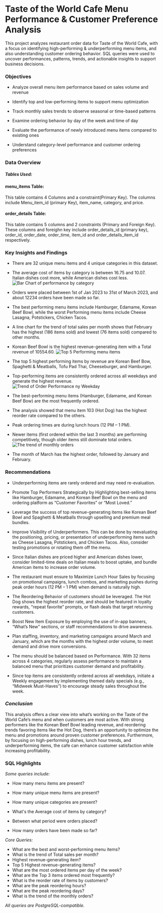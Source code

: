 # **Taste of the World Cafe Menu Performance & Customer Preference Analysis**

This project analyzes restaurant order data for Taste of the World Cafe, with a focus on identifying high-performing & underperforming menu items, and also understanding customer ordering behavior. 
SQL queries were used to uncover performances, patterns, trends, and actionable insights to support business decisions.

### **Objectives**
* Analyze overall menu item performance based on sales volume and revenue

* Identify top and low-performing items to support menu optimization

* Track monthly sales trends to observe seasonal or time-based patterns

* Examine ordering behavior by day of the week and time of day

* Evaluate the performance of newly introduced menu items compared to existing ones

* Understand category-level performance and customer ordering preferences

### **Data Overview**

##### *Tables Used:*

#### menu_items Table:
This table contains 4 Columns and a constraint(Primary Key). The columns include Menu_item_id (primary Key), item_name, category, and price. 

#### order_details Table:
This table contains 5 columns and 2 constraints (Primary and Foreign Key). These columns and foreighn key include order_details_id (primary key), order_id, order_date, order_time, item_id and order_details_item_id respectively.


### **Key Insights and Findings**

* There are 32 unique menu items and 4 unique categories in this dataset.
  
* The average cost of items by category is between 16.75 and 10.07. Italian dishes cost more, while American dishes cost less.
  ![Bar Chart of performance by category](https://github.com/user-attachments/assets/882c355d-0a55-465b-8594-fb79c05edc4f)

  
* Orders were placed between 1st of Jan 2023 to 31st of March 2023, and about 12234 orders have been made so far.

* The best performing menu items include Hamburger, Edamame, Korean Beef Bowl, while the worst Performing menu items include Cheese Lasagna, Potstickers, Chicken Tacos.

* A line chart for the trend of total sales per month shows that February has the highest (186 items sold) and lowest (76 items sold) compared to other months.

* Korean Beef Bowl is the highest revenue-generating item with a Total revenue of 10554.60.
  ![Top 5 Performing menu items](https://github.com/user-attachments/assets/0c5e4b99-7196-438d-9ded-5eae027a7f1e)

   
* The top 5 highest performing items by revenue are Korean Beef Bow, Spaghetti & Meatballs, Tofu Pad Thai, Cheeseburger, and Hamburger.

* Top-performing items are consistently ordered across all weekdays and generate the highest revenue.
![Trend of Order Performance ny Weekday](https://github.com/user-attachments/assets/71b6b7bf-b30d-40ad-8871-9a86f047bbb2)

* The best-performing menu items (Hamburger, Edamame, and Korean Beef Bow) are the most frequently ordered.

* The analysis showed that menu item 103 (Hot Dog) has the highest reorder rate compared to the others.

* Peak ordering times are during lunch hours (12 PM – 1 PM).

* Newer items (first ordered within the last 3 months) are performing competitively, though older items still dominate total orders.
  ![The trend of monthly orders](https://github.com/user-attachments/assets/d366a651-3b81-46c1-8232-7ede931f442e)


* The month of March has the highest order, followed by January and February.

### Recommendations
* Underperforming items are rarely ordered and may need re-evaluation.

* Promote Top Performers Strategically by Highlighting best-selling items like Hamburger, Edamame, and Korean Beef Bowl on the menu and ordering platform as “Customer Favorites” or “Most Loved.”

* Leverage the success of top revenue-generating items like Korean Beef Bowl and Spaghetti & Meatballs through upselling and premium meal bundles.

* Improve Visibility of Underperformers. This can be done by reevaluating the positioning, pricing, or presentation of underperforming items such as Cheese Lasagna, Potstickers, and Chicken Tacos.
  Also, consider testing promotions or rotating them off the menu.

* Since Italian dishes are priced higher and American dishes lower, consider limited-time deals on Italian meals to boost uptake, and bundle American items to increase order volume.

* The restaurant must ensure to Maximize Lunch Hour Sales by focusing on promotional campaigns, lunch combos, and marketing pushes during peak order hours (12 PM – 1 PM) when demand is naturally high.

* The Reordering Behavior of customers should be leveraged. The Hot Dog shows the highest reorder rate, and should be featured in loyalty rewards, “repeat favorite” prompts, or flash deals that target returning customers.

* Boost New Item Exposure by employing the use of in-app banners, “What’s New” sections, or staff recommendations to drive awareness.

* Plan staffing, inventory, and marketing campaigns around March and January, which are the months with the highest order volume, to meet demand and drive more conversions.

* The menu should be balanced based on Performance. With 32 items across 4 categories, regularly assess performance to maintain a balanced menu that prioritizes customer demand and profitability.

* Since top items are consistently ordered across all weekdays, initiate a Weekly engagement by implementing themed daily specials (e.g., “Midweek Must-Haves”) to encourage steady sales throughout the week.

### *Conclusion*
This analysis offers a clear view into what’s working on the Taste of the World Cafe’s menu and when customers are most active. 
With strong performers like the Korean Beef Bowl leading revenue, and reordering trends favoring items like the Hot Dog, there’s an opportunity to optimize the menu and promotions around proven customer preferences. 
Furthermore, by focusing on high-performing dishes, lunch hour trends, and underperforming items, the cafe can enhance customer satisfaction while increasing profitability.


### **SQL Highlights**
*Some queries include:*

* How many menu items are present?

* How many unique menu items are present?

* How many unique categories are present?

* What's the Average cost of items by category?

* Between what period were orders placed?

* How many orders have been made so far?

*Core Queries:*

* What are the best and worst-performing menu items?
* What is the trend of Total sales per month?
* Highest revenue-generating item?
* Top 5 Highest revenue-generating items?
* What are the most ordered items per day of the week?
* What are the Top 3 items ordered most frequently?
* What is the reorder rate of items by customers?
* What are the peak reordering hours?
* What are the peak reordering days?
* What is the trend of the monthly orders?

*All queries are PostgreSQL-compatible.*




  
